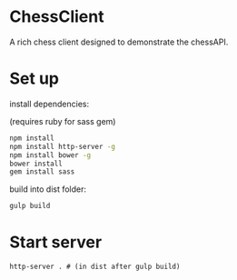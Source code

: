 ChessClient
========

A rich chess client designed to demonstrate the chessAPI.

Set up
=========

install dependencies:

(requires ruby for sass gem)

```sh
npm install
npm install http-server -g
npm install bower -g
bower install
gem install sass
```

build into dist folder:
```sh
gulp build
```

Start server
==========

```
http-server . # (in dist after gulp build)
```
